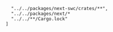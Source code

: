 

        "../../packages/next-swc/crates/**",
        "../../packages/next/*
        "../../**/Cargo.lock"
      ]
